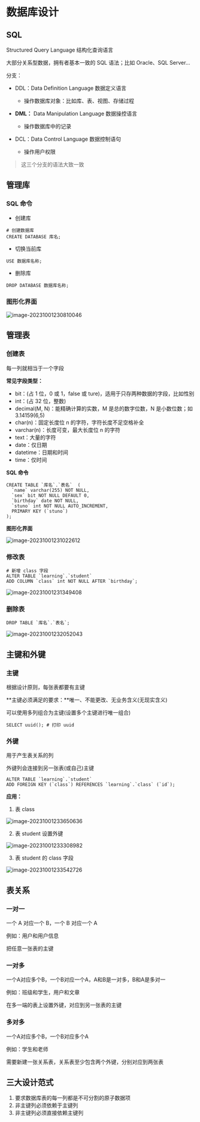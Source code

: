 
# 数据库设计

## SQL

Structured Query Language 结构化查询语言

大部分关系型数据，拥有者基本一致的 SQL 语法；比如 Oracle、SQL Server...

分支：

- DDL：Data Definition Language 数据定义语言
  - 操作数据库对象：比如库、表、视图、存储过程

- **DML：** Data Manipulation Language 数据操控语言
  - 操作数据库中的记录

- DCL：Data Control Language 数据控制语句
  - 操作用户权限

> 这三个分支的语法大致一致

## 管理库

### SQL 命令

- 创建库

```shell
# 创建数据库
CREATE DATABASE 库名;
```

- 切换当前库

```shell
USE 数据库名称;
```

- 删除库

```shell
DROP DATABASE 数据库名称;
```



### 图形化界面

![image-20231001230810046](https://gitee.com/luying61/note-pic/raw/master/picture/image-20231001230810046.png)

## 管理表

### 创建表

每一列就相当于一个字段

**常见字段类型：**

- bit：(占 1 位，0 或 1，false 或 ture)，适用于只存两种数据的字段，比如性别
- int：(占 32 位，整数)
- decimal(M, N)：能精确计算的实数，M 是总的数字位数，N 是小数位数；如 3.14159(6,5)
- char(n)：固定长度位 n 的字符，字符长度不足空格补全
- varchar(n)：长度可变，最大长度位 n 的字符
- text：大量的字符
- date：仅日期
- datetime：日期和时间
- time：仅时间

**SQL 命令**

```shell
CREATE TABLE `库名`.`表名`  (
  `name` varchar(255) NOT NULL,
  `sex` bit NOT NULL DEFAULT 0,
  `birthday` date NOT NULL,
  `stuno` int NOT NULL AUTO_INCREMENT,
  PRIMARY KEY (`stuno`)
);
```



**图形化界面**

![image-20231001231022612](https://gitee.com/luying61/note-pic/raw/master/picture/image-20231001231022612.png)

### 修改表

```shell
# 新增 class 字段
ALTER TABLE `learning`.`student` 
ADD COLUMN `class` int NOT NULL AFTER `birthday`;
```



![image-20231001231349408](https://gitee.com/luying61/note-pic/raw/master/picture/image-20231001231349408.png)

### 删除表

```shell
DROP TABLE `库名`.`表名`;
```



![image-20231001232052043](https://gitee.com/luying61/note-pic/raw/master/picture/image-20231001232052043.png)

## 主键和外键

### 主键

根据设计原则，每张表都要有主键

**主键必须满足的要求：**唯一、不能更改、无业务含义(无现实含义)

可以使用多列组合为主键(设置多个主键进行唯一组合)

```shell
SELECT uuid(); # 打印 uuid
```

### 外键

用于产生表关系的列

外键列会连接到另一张表(或自己)主键

```shell
ALTER TABLE `learning`.`student` 
ADD FOREIGN KEY (`class`) REFERENCES `learning`.`class` (`id`);
```







**应用：**

1. 表 class

![image-20231001233650636](https://gitee.com/luying61/note-pic/raw/master/picture/image-20231001233650636.png)

2. 表 student 设置外键 

![image-20231001233308982](https://gitee.com/luying61/note-pic/raw/master/picture/image-20231001233308982.png)

3. 表 student 的 class 字段

![image-20231001233542726](https://gitee.com/luying61/note-pic/raw/master/picture/image-20231001233542726.png)

## 表关系

### 一对一

一个 A 对应一个 B，一个 B 对应一个 A

例如：用户和用户信息

把任意一张表的主键

### 一对多

一个A对应多个B，一个B对应一个A，A和B是一对多，B和A是多对一

例如：班级和学生，用户和文章

在多一端的表上设置外键，对应到另一张表的主键

### 多对多

一个A对应多个B，一个B对应多个A

例如：学生和老师

需要新建一张关系表，关系表至少包含两个外键，分别对应到两张表




## 三大设计范式

1. 要求数据库表的每一列都是不可分割的原子数据项
2. 非主键列必须依赖于主键列
3. 非主键列必须直接依赖主键列
